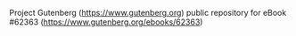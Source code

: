 Project Gutenberg (https://www.gutenberg.org) public repository for
eBook #62363 (https://www.gutenberg.org/ebooks/62363)
